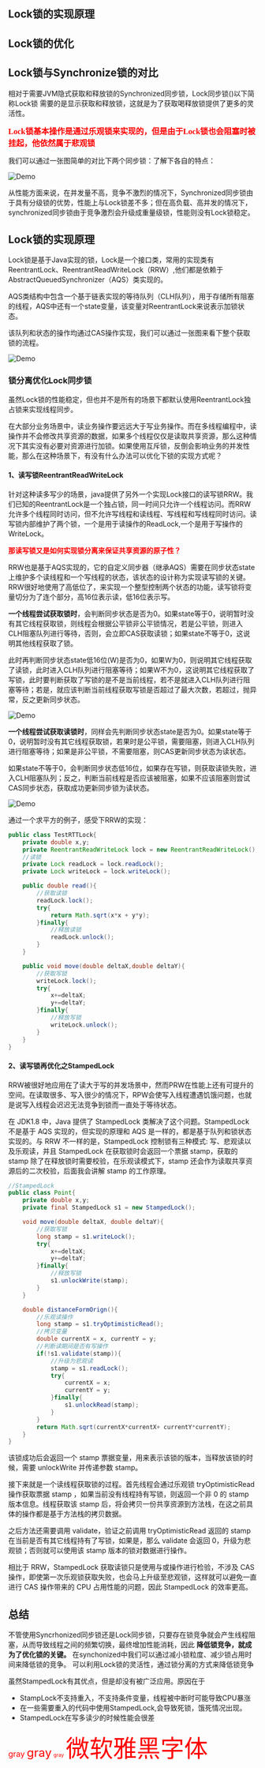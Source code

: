 

##
## Lock锁的实现原理
## Lock锁的优化


## Lock锁与Synchronize锁的对比
相对于需要JVM隐式获取和释放锁的Synchronized同步锁，Lock同步锁()以下简称Lock锁
需要的是显示获取和释放锁，这就是为了获取喝释放锁提供了更多的灵活性。

**<font face="微软雅黑" size=3 color=#FF0000 >Lock锁基本操作是通过乐观锁来实现的，但是由于Lock锁也会阻塞时被挂起，他依然属于悲观锁</font>**

我们可以通过一张图简单的对比下两个同步锁：了解下各自的特点：

![Demo](images/synchronized与lock对比.png)

从性能方面来说，在并发量不高，竞争不激烈的情况下，Synchronized同步锁由于具有分级锁的优势，性能上与Lock锁差不多；但在高负载、高并发的情况下，synchronized同步锁由于竞争激烈会升级成重量级锁，性能则没有Lock锁稳定。

## Lock锁的实现原理
Lock锁是基于Java实现的锁，Lock是一个接口类，常用的实现类有ReentrantLock、ReentrantReadWriteLock（RRW）,他们都是依赖于AbstractQueuedSynchronizer（AQS）类实现的。

AQS类结构中包含一个基于链表实现的等待队列（CLH队列），用于存储所有阻塞的线程，AQS中还有一个state变量，该变量对ReentrantLock来说表示加锁状态。

该队列和状态的操作均通过CAS操作实现，我们可以通过一张图来看下整个获取锁的流程。

![Demo](images/AQS获取锁.png)

### 锁分离优化Lock同步锁
虽然Lock锁的性能稳定，但也并不是所有的场景下都默认使用ReentrantLock独占锁来实现线程同步。

在大部分业务场景中，读业务操作要远远大于写业务操作。而在多线程编程中，读操作并不会修改共享资源的数据，如果多个线程仅仅是读取共享资源，那么这种情况下其实没有必要对资源进行加锁。如果使用互斥锁，反倒会影响业务的并发性能，那么在这种场景下，有没有什么办法可以优化下锁的实现方式呢？

#### 1、读写锁ReentrantReadWriteLock
针对这种读多写少的场景，java提供了另外一个实现Lock接口的读写锁RRW。我们已知的ReentrantLock是一个独占锁，同一时间只允许一个线程访问。而RRW允许多个线程同时访问，但不允许写线程和读线程、写线程和写线程同时访问。读写锁内部维护了两个锁，一个是用于读操作的ReadLock,一个是用于写操作的WriteLock。

**<font color=red zise =4 face="微软雅黑">那读写锁又是如何实现锁分离来保证共享资源的原子性？</font>**

RRW也是基于AQS实现的，它的自定义同步器（继承AQS）需要在同步状态state上维护多个读线程和一个写线程的状态，该状态的设计称为实现读写锁的关键。RRW很好地使用了高低位了，来实现一个整型控制两个状态的功能，读写锁将变量切分为了连个部分，高16位表示读，低16位表示写。

**一个线程尝试获取锁时**，会判断同步状态是否为0。如果state等于0，说明暂时没有其它线程获取锁，则线程会根据公平锁非公平锁情况，若是公平锁，则进入CLH阻塞队列进行等待，否则，会立即CAS获取读锁；如果state不等于0，这说明其他线程获取了锁。

此时再判断同步状态state低16位(W)是否为0，如果W为0，则说明其它线程获取了读锁，此时进入CLH队列进行阻塞等待；如果W不为0，这说明其它线程获取了写锁，此时要判断获取了写锁的是不是当前线程，若不是就进入CLH队列进行阻塞等待；若是，就应该判断当前线程获取写锁是否超过了最大次数，若超过，抛异常，反之更新同步状态。

![Demo](images/RRW中获取写锁过程.png)

**一个线程尝试获取读锁时**，同样会先判断同步状态state是否为0。如果state等于0，说明暂时没有其它线程获取锁，若果时是公平锁，需要阻塞，则进入CLH队列进行阻塞等待；如果是非公平锁，不需要阻塞，则CAS更新同步状态为读状态。

如果state不等于0，会判断同步状态低16位，如果存在写锁，则获取读锁失败，进入CLH阻塞队列；反之，判断当前线程是否应该被阻塞，如果不应该阻塞则尝试CAS同步状态，获取成功更新同步锁为读状态。

![Demo](images/RRW中获取读锁过程.png)

通过一个求平方的例子，感受下RRW的实现：
```java
public class TestRTTLock{
    private double x,y;
    private ReentrantReadWriteLock lock = new ReentrantReadWriteLock();
    //读锁
    private Lock readLock = lock.readLock();
    private Lock writeLock = lock.writeLock();

    public double read(){
        //获取读锁
        readLock.lock();
        try{
            return Math.sqrt(x*x + y*y);
        }finally{
            //释放读锁
            readLock.unlock();
        }
    }

    public void move(double deltaX,double deltaY){
        //获取写锁
        writeLock.lock();
        try{
            x+=deltaX;
            y+=deltaY;
        }finally{
            //释放写锁
            writeLock.unlock();
        }
    }
}
```

#### 2、读写锁再优化之StampedLock
RRW被很好地应用在了读大于写的并发场景中，然而PRW在性能上还有可提升的空间。在读取很多、写入很少的情况下，RPW会使写入线程遭遇饥饿问题，也就是说写入线程会迟迟无法竞争到锁而一直处于等待状态。

在 JDK1.8 中，Java 提供了 StampedLock 类解决了这个问题。StampedLock 不是基于 AQS 实现的，但实现的原理和 AQS 是一样的，都是基于队列和锁状态实现的。与 RRW 不一样的是，StampedLock 控制锁有三种模式: 写、悲观读以及乐观读，并且 StampedLock 在获取锁时会返回一个票据 stamp，获取的 stamp 除了在释放锁时需要校验，在乐观读模式下，stamp 还会作为读取共享资源后的二次校验，后面我会讲解 stamp 的工作原理。

```java
//StampedLock
public class Point{
    private double x,y;
    private final StampedLock s1 = new StampedLock();

    void move(double deltaX, double deltaY){
        //获取写锁
        long stamp = s1.writeLock();
        try{
            x+=deltaX;
            y+=deltaY;
        }finally{
            //释放写锁
            s1.unlockWrite(stamp);
        }
    }

    double distanceFormOrign(){
        //乐观读操作
        long stamp = s1.tryOptimisticRead();
        //拷贝变量
        double currentX = x, currentY = y;
        //判断读期间是否有写操作
        if(!s1.validate(stamp)){
            //升级为悲观读
            stamp = s1.readLock();
            try{
                currentX = x;
                currentY = y;
            }finally{
                s1.unlockRead(stamp);
            }
        }
        return Math.sqrt(currentX*currentX+ currentY*currentY);
    }
}
```

该锁成功后会返回一个 stamp 票据变量，用来表示该锁的版本，当释放该锁的时候，需要 unlockWrite 并传递参数 stamp。

接下来就是一个读线程获取锁的过程。首先线程会通过乐观锁 tryOptimisticRead 操作获取票据 stamp ，如果当前没有线程持有写锁，则返回一个非 0 的 stamp 版本信息。线程获取该 stamp 后，将会拷贝一份共享资源到方法栈，在这之前具体的操作都是基于方法栈的拷贝数据。

之后方法还需要调用 validate，验证之前调用 tryOptimisticRead 返回的 stamp 在当前是否有其它线程持有了写锁，如果是，那么 validate 会返回 0，升级为悲观锁；否则就可以使用该 stamp 版本的锁对数据进行操作。

相比于 RRW，StampedLock 获取读锁只是使用与或操作进行检验，不涉及 CAS 操作，即使第一次乐观锁获取失败，也会马上升级至悲观锁，这样就可以避免一直进行 CAS 操作带来的 CPU 占用性能的问题，因此 StampedLock 的效率更高。

## 总结
不管使用Syncrhonized同步锁还是Lock同步锁，只要存在锁竞争就会产生线程阻塞，从而导致线程之间的频繁切换，最终增加性能消耗，因此 **降低锁竞争，就成为了优化锁的关键。**
在synchonized中我们可以通过减小锁粒度、减少锁占用时间来降低锁的竞争。
可以利用Lock锁的灵活性，通过锁分离的方式来降低锁竞争


虽然StampedLock有其优点，但是却没有被广泛应用。原因在于

- StampLock不支持重入，不支持条件变量，线程被中断时可能导致CPU暴涨
- 在一些需要重入的代码中使用StampedLock,会导致死锁，饿死情况出现。
- StampedLock在写多读少的时候性能会很差









<font color=red size=3>gray</font>
<font color=red size=5>gray</font>
<font color=red size=1>gray</font>
<font face="微软雅黑" size=12 color=#FF0000 >微软雅黑字体</font>